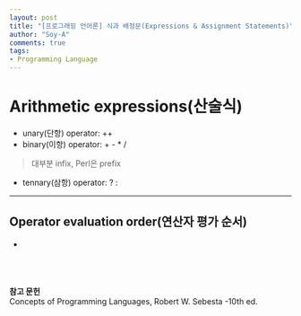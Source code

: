 ```yaml
---
layout: post
title: "[프로그래밍 언어론] 식과 배정문(Expressions & Assignment Statements)"
author: "Soy-A"
comments: true
tags:
- Programming Language
---
```


# Arithmetic expressions(산술식)

- unary(단항) operator: ++
- binary(이항) operator: + - * /
> 대부분 infix, Perl은 prefix
- tennary(삼항) operator: ? :

---

## Operator evaluation order(연산자 평가 순서)

- 



<br/><br/><br/>
**참고 문헌**<br/>
Concepts of Programming Languages, Robert W. Sebesta -10th ed.
